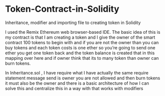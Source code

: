# Token-Contract-in-Solidity
Inheritance, modifier and importing file to creating token in Solidity

I used the Remix Ethereum web browser-based IDE.
The basic idea of this is my contract is that I am creating a token and I give the owner of the smart contract 100 tokens to begin with and if you are not the owner than you can buy tokens and each token costs is one ether so you’re going to send one ether you get one token back and the token balance is created that in this mapping over here and if owner think that its to many token than owner can burn tokens. 

In Inheritance.sol , I have require what I have actually the same require statement message send is owner you are not allowed and then burn tokens it must also be the owner and there is a basic architecture of how I can solve this and centralize this in a way with that works with modifiers
